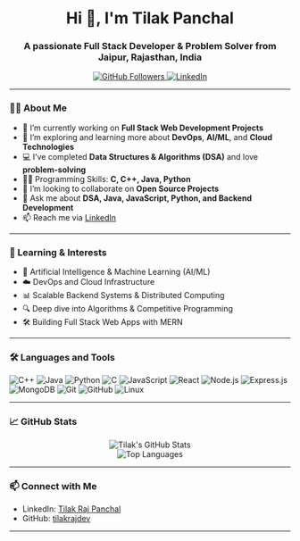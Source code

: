 <h1 align="center">Hi 👋, I'm Tilak Panchal</h1>
<h3 align="center">A passionate Full Stack Developer & Problem Solver from Jaipur, Rajasthan, India</h3>

<p align="center">
  <a href="https://github.com/tilakrajdev">
    <img src="https://img.shields.io/github/followers/tilakrajdev?label=Follow&style=social" alt="GitHub Followers">
  </a>
  <a href="https://www.linkedin.com/in/tilak-raj-panchal-13360a250/">
    <img src="https://img.shields.io/badge/LinkedIn-Connect-blue?style=social&logo=linkedin" alt="LinkedIn">
  </a>
</p>

---

### 👨‍💻 About Me

- 🔭 I’m currently working on **Full Stack Web Development Projects**
- 🌱 I’m exploring and learning more about **DevOps**, **AI/ML**, and **Cloud Technologies**
- 💻 I’ve completed **Data Structures & Algorithms (DSA)** and love **problem-solving**
- 👨‍💻 Programming Skills: **C, C++, Java, Python**
- 👯 I’m looking to collaborate on **Open Source Projects**
- 💬 Ask me about **DSA, Java, JavaScript, Python, and Backend Development**
- 📫 Reach me via [LinkedIn](https://www.linkedin.com/in/tilak-raj-panchal-13360a250/)

---

### 🧠 Learning & Interests

- 🤖 Artificial Intelligence & Machine Learning (AI/ML)
- ☁️ DevOps and Cloud Infrastructure
- 📊 Scalable Backend Systems & Distributed Computing
- 🔍 Deep dive into Algorithms & Competitive Programming
- 🛠️ Building Full Stack Web Apps with MERN

---

### 🛠️ Languages and Tools

<p align="left">
  <img src="https://img.shields.io/badge/C++-00599C?style=for-the-badge&logo=c%2B%2B&logoColor=white" alt="C++">
  <img src="https://img.shields.io/badge/Java-ED8B00?style=for-the-badge&logo=java&logoColor=white" alt="Java">
  <img src="https://img.shields.io/badge/Python-3776AB?style=for-the-badge&logo=python&logoColor=white" alt="Python">
  <img src="https://img.shields.io/badge/C-00599C?style=for-the-badge&logo=c&logoColor=white" alt="C">
  <img src="https://img.shields.io/badge/JavaScript-F7DF1E?style=for-the-badge&logo=javascript&logoColor=black" alt="JavaScript">
  <img src="https://img.shields.io/badge/React-20232A?style=for-the-badge&logo=react&logoColor=61DAFB" alt="React">
  <img src="https://img.shields.io/badge/Node.js-339933?style=for-the-badge&logo=nodedotjs&logoColor=white" alt="Node.js">
  <img src="https://img.shields.io/badge/Express.js-404D59?style=for-the-badge" alt="Express.js">
  <img src="https://img.shields.io/badge/MongoDB-4EA94B?style=for-the-badge&logo=mongodb&logoColor=white" alt="MongoDB">
  <img src="https://img.shields.io/badge/Git-F05032?style=for-the-badge&logo=git&logoColor=white" alt="Git">
  <img src="https://img.shields.io/badge/GitHub-181717?style=for-the-badge&logo=github&logoColor=white" alt="GitHub">
  <img src="https://img.shields.io/badge/Linux-FCC624?style=for-the-badge&logo=linux&logoColor=black" alt="Linux">
</p>

---

### 📈 GitHub Stats

<p align="center">
  <img src="https://github-readme-stats.vercel.app/api?username=tilakrajdev&show_icons=true&theme=radical" alt="Tilak's GitHub Stats">
  <br/>
  <img src="https://github-readme-stats.vercel.app/api/top-langs/?username=tilakrajdev&layout=compact&theme=radical" alt="Top Languages">
</p>

---

### 📫 Connect with Me

- LinkedIn: [Tilak Raj Panchal](https://www.linkedin.com/in/tilak-raj-panchal-13360a250/)
- GitHub: [tilakrajdev](https://github.com/tilakrajdev)

---
